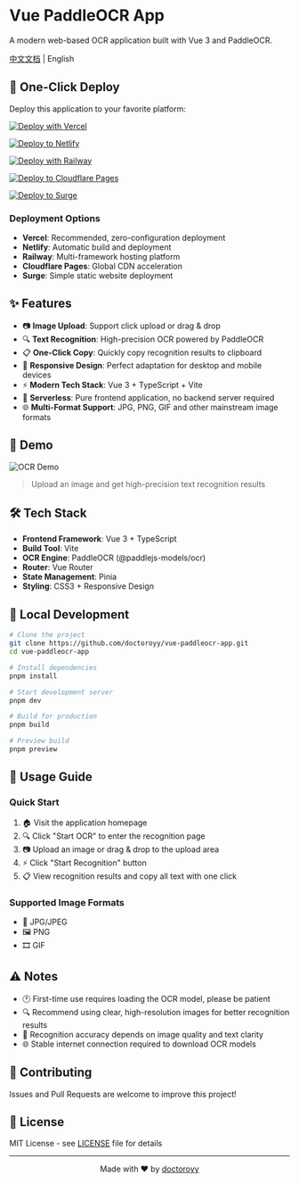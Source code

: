 # Vue PaddleOCR App

A modern web-based OCR application built with Vue 3 and PaddleOCR.

[中文文档](./README_zh.md) | English

## 🚀 One-Click Deploy

Deploy this application to your favorite platform:

[![Deploy with Vercel](https://vercel.com/button)](https://vercel.com/new/clone?repository-url=https%3A%2F%2Fgithub.com%2Fdoctoroyy%2Fvue-paddleocr-app&project-name=vue-paddleocr-app&repository-name=vue-paddleocr-app)

[![Deploy to Netlify](https://www.netlify.com/img/deploy/button.svg)](https://app.netlify.com/start/deploy?repository=https://github.com/doctoroyy/vue-paddleocr-app)

[![Deploy with Railway](https://railway.app/button.svg)](https://railway.app/template/XmBj1Y?referralCode=doctoroyy)

[![Deploy to Cloudflare Pages](https://deploy.workers.cloudflare.com/button)](https://deploy.workers.cloudflare.com/?url=https://github.com/doctoroyy/vue-paddleocr-app)

[![Deploy to Surge](https://camo.githubusercontent.com/83b0e95b38892b49184e07ad572c94c8038323fb/68747470733a2f2f73757267652e73682f696d616765732f6c6f676f2d64617267652e737667)](https://surge.sh)

### Deployment Options

- **Vercel**: Recommended, zero-configuration deployment
- **Netlify**: Automatic build and deployment
- **Railway**: Multi-framework hosting platform
- **Cloudflare Pages**: Global CDN acceleration
- **Surge**: Simple static website deployment

## ✨ Features

- 📷 **Image Upload**: Support click upload or drag & drop
- 🔍 **Text Recognition**: High-precision OCR powered by PaddleOCR
- 📋 **One-Click Copy**: Quickly copy recognition results to clipboard
- 📱 **Responsive Design**: Perfect adaptation for desktop and mobile devices
- ⚡ **Modern Tech Stack**: Vue 3 + TypeScript + Vite
- 🚀 **Serverless**: Pure frontend application, no backend server required
- 🌐 **Multi-Format Support**: JPG, PNG, GIF and other mainstream image formats

## 📸 Demo

![OCR Demo](https://via.placeholder.com/800x400/42b883/ffffff?text=OCR+Demo)

> Upload an image and get high-precision text recognition results

## 🛠️ Tech Stack

- **Frontend Framework**: Vue 3 + TypeScript
- **Build Tool**: Vite
- **OCR Engine**: PaddleOCR (@paddlejs-models/ocr)
- **Router**: Vue Router
- **State Management**: Pinia
- **Styling**: CSS3 + Responsive Design

## 🚀 Local Development

```bash
# Clone the project
git clone https://github.com/doctoroyy/vue-paddleocr-app.git
cd vue-paddleocr-app

# Install dependencies
pnpm install

# Start development server
pnpm dev

# Build for production
pnpm build

# Preview build
pnpm preview
```

## 📝 Usage Guide

### Quick Start
1. 🏠 Visit the application homepage
2. 🔍 Click "Start OCR" to enter the recognition page
3. 📷 Upload an image or drag & drop to the upload area
4. ⚡ Click "Start Recognition" button
5. 📋 View recognition results and copy all text with one click

### Supported Image Formats
- 📸 JPG/JPEG
- 🖼️ PNG  
- 🎞️ GIF

## ⚠️ Notes

- 🕐 First-time use requires loading the OCR model, please be patient
- 🔍 Recommend using clear, high-resolution images for better recognition results
- 📝 Recognition accuracy depends on image quality and text clarity
- 🌐 Stable internet connection required to download OCR models

## 🤝 Contributing

Issues and Pull Requests are welcome to improve this project!

## 📄 License

MIT License - see [LICENSE](LICENSE) file for details

---

<div align="center">

Made with ❤️ by [doctoroyy](https://github.com/doctoroyy)

</div>
